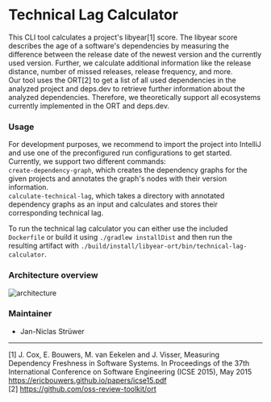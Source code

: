# Technical Lag Calculator

This CLI tool calculates a project's libyear[1] score. The libyear score describes the age of a 
software's dependencies by measuring the difference between the release date of the newest version
and the currently used version. Further, we calculate additional information like the release distance, 
number of missed releases, release frequency, and more. \
Our tool uses the ORT[2] to get a list of all used dependencies in the analyzed project and deps.dev to 
retrieve further information about the analyzed dependencies. Therefore,
we theoretically support all ecosystems currently implemented in the ORT and deps.dev. 

### Usage

For development purposes, we recommend to import the project into IntelliJ and use one of the preconfigured 
run configurations to get started.
Currently, we support two different commands: \
`create-dependency-graph`, which creates the dependency graphs for the given projects and annotates the graph's 
nodes with their version information.\
`calculate-technical-lag`, which takes a directory with annotated dependency graphs as an input and calculates and
stores their corresponding technical lag.



To run the technical lag calculator you can either use the included `Dockerfile` or build it using 
`./gradlew installDist` and then run the resulting artifact with `./build/install/libyear-ort/bin/technical-lag-calculator`.

### Architecture overview

![architecture](doc/workflow.png)

### Maintainer
* Jan-Niclas Strüwer

---
[1] J. Cox, E. Bouwers, M. van Eekelen and J. Visser, Measuring Dependency Freshness in Software
Systems. In Proceedings of the 37th International Conference on Software Engineering (ICSE 2015),
May 2015 https://ericbouwers.github.io/papers/icse15.pdf \
[2] https://github.com/oss-review-toolkit/ort
